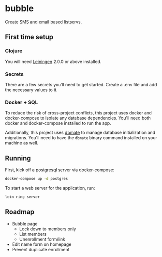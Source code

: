 # bubble

Create SMS and email based listservs.

## First time setup

### Clojure 
You will need [Leiningen][] 2.0.0 or above installed.

[leiningen]: https://github.com/technomancy/leiningen

### Secrets

There are a few secrets you'll need to get started. Create a .env file and add the necessary values to it. 

### Docker + SQL

To reduce the risk of cross-project conflicts, this project uses docker and docker-compose to isolate any database dependencies. You'll need both docker and docker-compose installed to run the app.

Additionally, this project uses [dbmate](https://github.com/amacneil/dbmate) to manage database initialization and migrations. You'll need to have the `dbmate` binary command installed on your machine as well.

## Running

First, kick off a postgresql server via docker-compose:

``` sh
docker-compose up -d postgres
```

To start a web server for the application, run:
  
``` sh
lein ring server
```

## Roadmap

- Bubble page
  - Lock down to members only
  - List members
  - Unenrollment form/link
- Edit name form on homepage
- Prevent duplicate enrollment
